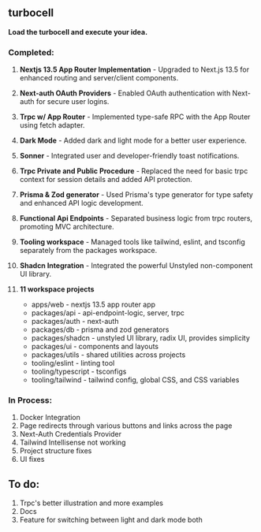 ## turbocell

**Load the turbocell and execute your idea.**

### Completed:

1. **Nextjs 13.5 App Router Implementation** - Upgraded to Next.js 13.5 for enhanced routing and server/client components.

2. **Next-auth OAuth Providers** - Enabled OAuth authentication with Next-auth for secure user logins.

3. **Trpc w/ App Router** - Implemented type-safe RPC with the App Router using fetch adapter.

4. **Dark Mode** - Added dark and light mode for a better user experience.

5. **Sonner** - Integrated user and developer-friendly toast notifications.

6. **Trpc Private and Public Procedure** - Replaced the need for basic trpc context for session details and added API protection.

7. **Prisma & Zod generator** - Used Prisma's type generator for type safety and enhanced API logic development.

8. **Functional Api Endpoints** - Separated business logic from trpc routers, promoting MVC architecture.

9. **Tooling workspace** - Managed tools like tailwind, eslint, and tsconfig separately from the packages workspace.

10. **Shadcn Integration** - Integrated the powerful Unstyled non-component UI library.

11. **11 workspace projects**
    - apps/web - nextjs 13.5 app router app
    - packages/api - api-endpoint-logic, server, trpc
    - packages/auth - next-auth
    - packages/db - prisma and zod generators
    - packages/shadcn - unstyled UI library, radix UI, provides simplicity
    - packages/ui - components and layouts
    - packages/utils - shared utilities across projects
    - tooling/eslint - linting tool
    - tooling/typescript - tsconfigs
    - tooling/tailwind - tailwind config, global CSS, and CSS variables

### In Process:

1. Docker Integration
2. Page redirects through various buttons and links across the page
3. Next-Auth Credentials Provider
4. Tailwind Intellisense not working
5. Project structure fixes
6. UI fixes

## To do:

1. Trpc's better illustration and more examples
2. Docs
3. Feature for switching between light and dark mode both

